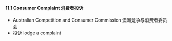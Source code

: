 #### 11.1 Consumer Complaint 消费者投诉
+ Australian Competition and Consumer Commission 澳洲竞争与消费者委员会
+ 投诉 lodge a complaint